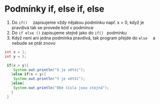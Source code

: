 # Podmínky if, else if, else

1) Do  ```if()  ``` zapisujeme vždy nějakou podmínku např. x > 0, když je pravdivá tak se provede kód v podmínce
2) Do ``` if else () ``` zapisujeme stejně jako do  ```if() ``` podmínku
3) Když není ani jedna podmínka pravdivá, tak program přejde do  ```else  ``` a nebude se ptát znovu

```java
int x = 1;
int y = 5;

 if(x > y){
    System.out.println("X je větší");
   }else if(x < y){
    System.out.println("Y je větší");
   }else{
    System.out.println("Obě čísla jsou stejná");
   }
 }
 ```

